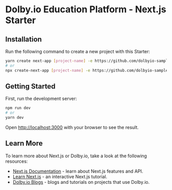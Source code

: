 # Dolby.io Education Platform - Next.js Starter

## Installation

Run the following command to create a new project with this Starter:

```bash
yarn create next-app [project-name] -e https://github.com/dolbyio-samples/blog-nextjs-edu-platform-starter
# or
npx create-next-app [project-name] -e https://github.com/dolbyio-samples/blog-nextjs-edu-platform-starter
```

## Getting Started

First, run the development server:

```bash
npm run dev
# or
yarn dev
```

Open [http://localhost:3000](http://localhost:3000) with your browser to see the result.

## Learn More

To learn more about Next.js or Dolby.io, take a look at the following resources:

- [Next.js Documentation](https://nextjs.org/docs) - learn about Next.js features and API.
- [Learn Next.js](https://nextjs.org/learn) - an interactive Next.js tutorial.
- [Dolby.io Blogs](https://dolby.io/blog/) - blogs and tutorials on projects that use Dolby.io.
